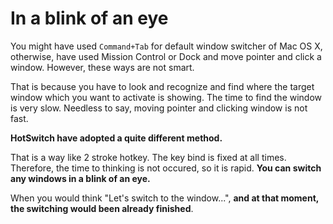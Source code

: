 # In a blink of an eye

You might have used `Command+Tab` for default window switcher of Mac OS X, otherwise, have used Mission Control or Dock and move pointer and click a window.
However, these ways are not smart.

That is because you have to look and recognize and find where the target window which you want to activate is showing.
The time to find the window is very slow.
Needless to say, moving pointer and clicking window is not fast.

**HotSwitch have adopted a quite different method.**

That is a way like 2 stroke hotkey.
The key bind is fixed at all times.
Therefore, the time to thinking is not occured, so it is rapid.
**You can switch any windows in a blink of an eye.**

When you would think "Let's switch to the window...", **and at that moment, the switching would been already finished**.

